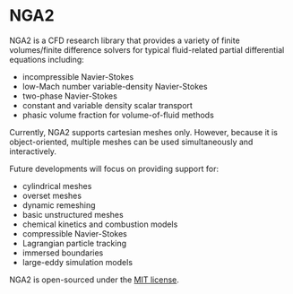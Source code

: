 # NGA2

NGA2 is a CFD research library that provides a variety of finite volumes/finite difference solvers for typical fluid-related partial differential equations including:
- incompressible Navier-Stokes
- low-Mach number variable-density Navier-Stokes
- two-phase Navier-Stokes
- constant and variable density scalar transport
- phasic volume fraction for volume-of-fluid methods

Currently, NGA2 supports cartesian meshes only. However, because it is object-oriented, multiple meshes can be used simultaneously and interactively.

Future developments will focus on providing support for:
- cylindrical meshes
- overset meshes
- dynamic remeshing
- basic unstructured meshes
- chemical kinetics and combustion models
- compressible Navier-Stokes
- Lagrangian particle tracking
- immersed boundaries
- large-eddy simulation models

NGA2 is open-sourced under the [MIT license](./LICENSE).
